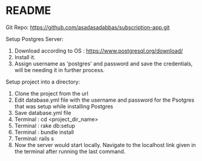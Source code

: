 # README
Git Repo: 
https://github.com/asadasadabbas/subscription-app.git

Setup Postgres Server:
1. Download according to OS : https://www.postgresql.org/download/
2. Install it.
3. Assign username as 'postgres' and password <any> and save the credentials, will be needing it in further process.

Setup project into a directory:
1. Clone the project from the url
2. Edit database.yml file with the username and password for the Psotgres that was setup while installing Postgres
3. Save database.yml file
4. Terminal :
	cd <project_dir_name>
5. Terminal :
	rake db:setup
6. Terminal :
	bundle install
7. Terminal:
	rails s
8. Now the server would start locally. Navigate to the localhost link given in the terminal after running the last command.





